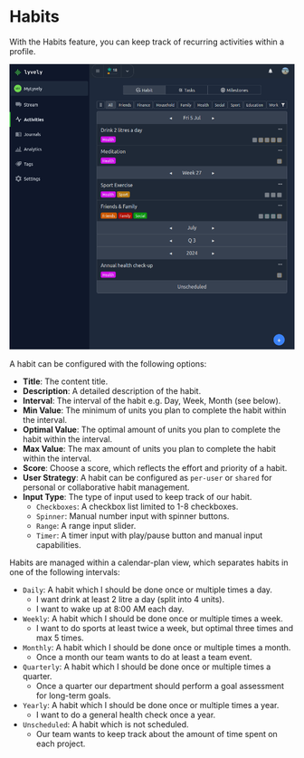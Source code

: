 # Habits

With the Habits feature, you can keep track of recurring activities within a profile. 

![](./img/feature_habits_overview.png)

A habit can be configured with the
following options:

- **Title**: The content title.
- **Description**: A detailed description of the habit.
- **Interval**: The interval of the habit e.g. Day, Week, Month (see below).
- **Min Value**: The minimum of units you plan to complete the habit within the interval.
- **Optimal Value**: The optimal amount of units you plan to complete the habit within the interval.
- **Max Value**: The max amount of units you plan to complete the habit within the interval.
- **Score**: Choose a score, which reflects the effort and priority of a habit.
- **User Strategy**: A habit can be configured as `per-user` or `shared` for personal or collaborative habit management.
- **Input Type**: The type of input used to keep track of our habit.
    - `Checkboxes`: A checkbox list limited to 1-8 checkboxes.
    - `Spinner`: Manual number input with spinner buttons.
    - `Range`: A range input slider.
    - `Timer`: A timer input with play/pause button and manual input capabilities.

Habits are managed within a calendar-plan view, which separates habits in one of the following intervals:

- `Daily`: A habit which I should be done once or multiple times a day.
    - I want drink at least 2 litre a day (split into 4 units).
    - I want to wake up at 8:00 AM each day.
- `Weekly`:  A habit which I should be done once or multiple times a week.
    - I want to do sports at least twice a week, but optimal three times and max 5 times.
- `Monthly`:  A habit which I should be done once or multiple times a month.
    - Once a month our team wants to do at least a team event.
- `Quarterly`:  A habit which I should be done once or multiple times a quarter.
    - Once a quarter our department should perform a goal assessment for long-term goals.
- `Yearly`:  A habit which I should be done once or multiple times a year.
    - I want to do a general health check once a year.
- `Unscheduled`: A habit which is not scheduled.
    - Our team wants to keep track about the amount of time spent on each project.
